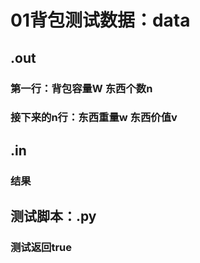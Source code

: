 # 01背包测试数据：data
## .out
### 第一行：背包容量W 东西个数n
### 接下来的n行：东西重量w 东西价值v
## .in
### 结果
## 测试脚本：.py
### 测试返回true